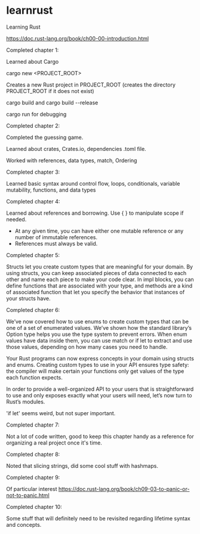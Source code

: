 # learnrust
Learning Rust


https://doc.rust-lang.org/book/ch00-00-introduction.html

Completed chapter 1:

Learned about Cargo

cargo new <PROJECT_ROOT>

Creates a new Rust project in PROJECT_ROOT (creates the directory PROJECT_ROOT if it does not exist)

cargo build and cargo build --release

cargo run for debugging

Completed chapter 2:

Completed the guessing game.

Learned about crates, Crates.io, dependencies .toml file.

Worked with references, data types, match, Ordering

Completed chapter 3:

Learned basic syntax around control flow, loops, conditionals, variable mutability, functions, and data types

Completed chapter 4:

Learned about references and borrowing. Use { } to manipulate scope if needed.
 - At any given time, you can have either one mutable reference or any number of immutable references.
 - References must always be valid.

 Completed chapter 5:

 Structs let you create custom types that are meaningful for your domain. By using structs, you can keep associated pieces of data connected to each other and name each piece to make your code clear. In impl blocks, you can define functions that are associated with your type, and methods are a kind of associated function that let you specify the behavior that instances of your structs have.

 Completed chapter 6:

 We’ve now covered how to use enums to create custom types that can be one of a set of enumerated values. We’ve shown how the standard library’s Option<T> type helps you use the type system to prevent errors. When enum values have data inside them, you can use match or if let to extract and use those values, depending on how many cases you need to handle.

Your Rust programs can now express concepts in your domain using structs and enums. Creating custom types to use in your API ensures type safety: the compiler will make certain your functions only get values of the type each function expects.

In order to provide a well-organized API to your users that is straightforward to use and only exposes exactly what your users will need, let’s now turn to Rust’s modules.

'if let' seems weird, but not super important.

Completed chapter 7:

Not a lot of code written, good to keep this chapter handy as a reference for organizing a real project once it's time.

Completed chapter 8:

Noted that slicing strings, did some cool stuff with hashmaps.

Completed chapter 9:

Of particular interest https://doc.rust-lang.org/book/ch09-03-to-panic-or-not-to-panic.html

Completed chapter 10:

Some stuff that will definitely need to be revisited regarding lifetime syntax and concepts.


